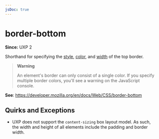 ```yaml
---
jsDoc: true
---
```

# border-bottom

**Since:** UXP 2

Shorthand for specifying the [style](../border-bottom-style/), [color](../border-bottom-color/), and [width](../border-bottom-width) of the top border.

> **Warning**
>
> An element's border can only consist of a single color. If you specify
> multiple border colors, you'll see a warning on the JavaScript console.

**See**: https://developer.mozilla.org/en/docs/Web/CSS/border-bottom  

## Quirks and Exceptions

* UXP does not support the `content-sizing` box layout model. As such, the width and height of all elements include the padding and border width.
